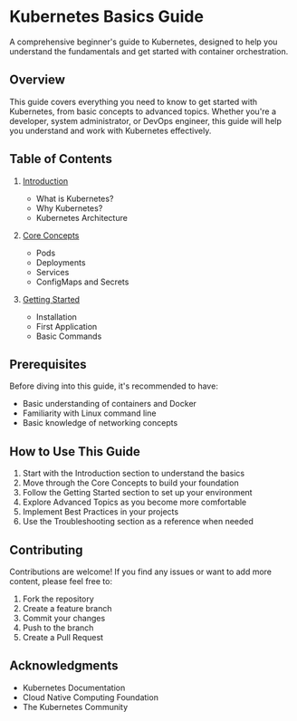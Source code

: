 # Kubernetes Basics Guide

A comprehensive beginner's guide to Kubernetes, designed to help you understand the fundamentals and get started with container orchestration.

## Overview

This guide covers everything you need to know to get started with Kubernetes, from basic concepts to advanced topics. Whether you're a developer, system administrator, or DevOps engineer, this guide will help you understand and work with Kubernetes effectively.

## Table of Contents

1. [Introduction](docs/introduction/what-is-kubernetes.md)
   - What is Kubernetes?
   - Why Kubernetes?
   - Kubernetes Architecture

2. [Core Concepts](docs/core-concepts/pods.md)
   - Pods
   - Deployments
   - Services
   - ConfigMaps and Secrets

3. [Getting Started](docs/getting-started/installation.md)
   - Installation
   - First Application
   - Basic Commands


## Prerequisites

Before diving into this guide, it's recommended to have:
- Basic understanding of containers and Docker
- Familiarity with Linux command line
- Basic knowledge of networking concepts

## How to Use This Guide

1. Start with the Introduction section to understand the basics
2. Move through the Core Concepts to build your foundation
3. Follow the Getting Started section to set up your environment
4. Explore Advanced Topics as you become more comfortable
5. Implement Best Practices in your projects
6. Use the Troubleshooting section as a reference when needed

## Contributing

Contributions are welcome! If you find any issues or want to add more content, please feel free to:
1. Fork the repository
2. Create a feature branch
3. Commit your changes
4. Push to the branch
5. Create a Pull Request


## Acknowledgments

- Kubernetes Documentation
- Cloud Native Computing Foundation
- The Kubernetes Community